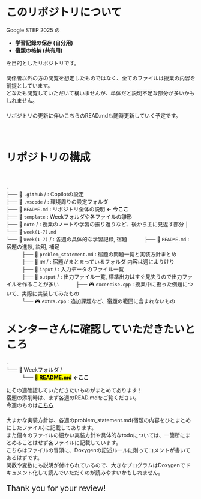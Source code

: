 # このリポジトリについて
Google STEP 2025 の　  
- **学習記録の保存 (自分用)**　  
- **宿題の格納 (共有用)**　  
  
を目的としたリポジトリです。　  
　  
関係者以外の方の閲覧を想定したものではなく、全てのファイルは授業の内容を前提としています。　  
どなたも閲覧していただいて構いませんが、単体だと説明不足な部分が多いかもしれません。　  
　  
リポジトリの更新に伴いこちらのREAD.mdも随時更新していく予定です。　  
　  
　  
# リポジトリの構成
<br>

.　  
├── 📂 `.github` / : Copilotの設定　  
├── 📂 `.vscode` / : 環境周りの設定フォルダ　  
├── 📕 `README.md` : リポジトリ全体の説明 **← 今ここ**　  
├── 📂 `template` : Weekフォルダや各ファイルの雛形　  
├── 📂 `note` / : 授業のノートや学習の振り返りなど、後から主に見返す部分
│　　└── 📕 `week(1-7).md`　  
└── 📂 `Week(1-7)` / : 各週の具体的な学習記録, 宿題
　　　├── 📕 `README.md` : 宿題の進捗, 説明, 補足　  
　　　├── 📂 `problem_statement.md` : 宿題の問題一覧と実装方針まとめ　  
　　　├── 📂 `HW` / : 宿題がまとまっているフォルダ 内容は週によりけり　  
　　　├── 📂 `input` / : 入力データのファイル一覧　  
　　　├── 📁 `output` / : 出力ファイル一覧, 標準出力はすぐ見失うので出力ファイルを作ることが多い
　　　├── 🎮 `excercise.cpp` : 授業中に扱った例題について、実際に実装してみたもの　  
　　　└── 🎮 `extra.cpp` : 追加課題など、宿題の範囲に含まれないもの
　  
# メンターさんに確認していただきたいところ　  
.　  
└── 📂 Weekフォルダ /　  
　　　└── <mark>**📕 README.md**</mark> **←ここ**　  
  
にその週確認していただきたいものがまとめてあります！　  
宿題の添削時は、まず各週のREAD.mdをご覧ください。　  
今週のものは[こちら](https://github.com/ponzudomo/google-step/blob/main/Week7/README.md)　  
　  
大まかな実装方針は、各週のproblem_statement.md(宿題の内容をひとまとめにしたファイル)に記載してあります。　  
また個々のファイルの細かい実装方針や具体的なtodoについては、一箇所にまとめることはせず各ファイルに記載しています。　  
こちらはファイルの冒頭に、Doxygenの記述ルールに則ってコメントが書いてあるはずです。　  
関数や変数にも説明が付けられているので、大きなプログラムはDoxygenでドキュメント化して読んでいただくのが読みやすいかもしれません。　  
　  
<span style="font-size:150%">Thank you for your review!</span>

